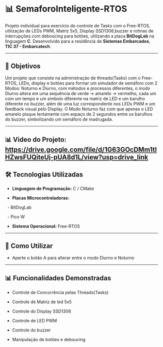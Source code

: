 # 📊 **﻿SemaforoInteligente-RTOS**



Projeto individual para exercício do controle de Tasks com o Free-RTOS, utilização de LEDs PWM, Matriz 5x5, Display SSD1306,buzzer e rotinas de interrupções com deboucing para botões, utilizando a placa **BitDogLab** na linguagem **C**. Desenvolvido para a residência de **Sistemas Embarcados**, **TIC 37 - Embarcatech**.



---



## 🔎 **Objetivos**



Um projeto que consiste na administração de threads(Tasks) com o Free-RTOS, LEDs, display e botões para formar um simulador de semáforo com 2 Modos: Noturno e Diurno, com métodos e processos diferentes, o modo Diurno altera em uma sequência de verde -> amarelo -> vermelho, cada um com um tempo e um simbolo diferente na matriz de LED e um barulho diferente no buzzer, além de uma luz correspondente nos LEDs PWM e um feedback visual pelo Display. O Modo Noturno faz com que apenas o LED amarelo pisque lentamente com espaço de 2 segundos entre os barulhos do buzzer, simbolizando um semáforo de madrugada.



---



## 📊 **Video do Projeto:** https://drive.google.com/file/d/1G63GOcDMm1tIHZwsFUQiteUj-pUA8d1L/view?usp=drive_link



## 🛠️ **Tecnologias Utilizadas**



- **Linguagem de Programação:** C / CMake

- **Placas Microcontroladoras:**

  - BitDogLab

  - Pico W

- **Sistema Operacional:** Free-RTOS

---



## 📖 **Como Utilizar**



- Aperte o botão A para alterar entre o modo Diurno e Noturno



---



## 📊 **Funcionalidades Demonstradas**



- Controle de Concorrência pelas Threads(Tasks)

- Controle de Matriz de led 5x5

- Controle do Display SSD1306

- Controle de LED PWM

- Controle do buzzer

- Manipulação de botões e deboucing
